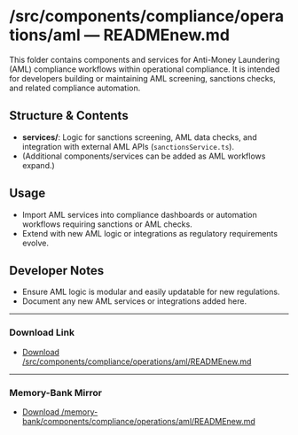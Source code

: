 # /src/components/compliance/operations/aml — READMEnew.md

This folder contains components and services for Anti-Money Laundering (AML) compliance workflows within operational compliance. It is intended for developers building or maintaining AML screening, sanctions checks, and related compliance automation.

## Structure & Contents
- **services/**: Logic for sanctions screening, AML data checks, and integration with external AML APIs (`sanctionsService.ts`).
- (Additional components/services can be added as AML workflows expand.)

## Usage
- Import AML services into compliance dashboards or automation workflows requiring sanctions or AML checks.
- Extend with new AML logic or integrations as regulatory requirements evolve.

## Developer Notes
- Ensure AML logic is modular and easily updatable for new regulations.
- Document any new AML services or integrations added here.

---

### Download Link
- [Download /src/components/compliance/operations/aml/READMEnew.md](sandbox:/Users/neilbatchelor/Cursor/1/src/components/compliance/operations/aml/READMEnew.md)

---

### Memory-Bank Mirror
- [Download /memory-bank/components/compliance/operations/aml/READMEnew.md](sandbox:/Users/neilbatchelor/Cursor/1/memory-bank/components/compliance/operations/aml/READMEnew.md)
